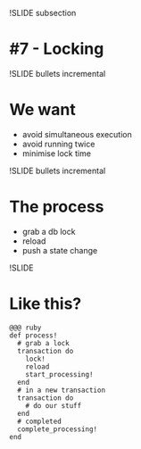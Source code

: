 !SLIDE subsection
# #7 - Locking

!SLIDE bullets incremental
# We want
* avoid simultaneous execution
* avoid running twice
* minimise lock time

!SLIDE bullets incremental
# The process
* grab a db lock
* reload
* push a state change

!SLIDE
# Like this?
    @@@ ruby
    def process!
      # grab a lock
      transaction do
        lock!
        reload
        start_processing!
      end
      # in a new transaction
      transaction do
        # do our stuff
      end
      # completed
      complete_processing!
    end
      